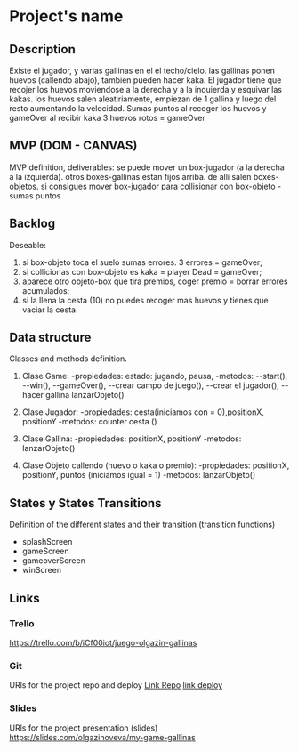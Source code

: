 # Project's name

## Description

Existe el jugador, y varias gallinas en el el techo/cielo.
las gallinas ponen huevos (callendo abajo), tambien pueden hacer kaka.
El jugador tiene que recojer los huevos moviendose a la derecha y a la inquierda y esquivar las kakas.
los huevos salen aleatiriamente, empiezan de 1 gallina y luego del resto aumentando la velocidad.
Sumas puntos al recoger los huevos y gameOver al recibir kaka
3 huevos rotos = gameOver

## MVP (DOM - CANVAS)

MVP definition, deliverables:
se puede mover un box-jugador (a la derecha a la izquierda).
otros boxes-gallinas estan fijos arriba. de alli salen boxes-objetos.
si consigues mover box-jugador para collisionar con box-objeto - sumas puntos

## Backlog

Deseable:

1.  si box-objeto toca el suelo sumas errores. 3 errores = gameOver;
2.  si collicionas con box-objeto es kaka = player Dead = gameOver;
3.  aparece otro objeto-box que tira premios, coger premio = borrar errores acumulados;
4.  si la llena la cesta (10) no puedes recoger mas huevos y tienes que vaciar la cesta.

## Data structure

Classes and methods definition.

1. Clase Game:
   -propiedades:
   estado: jugando, pausa,
   -metodos:
   --start(),
   --win(),
   --gameOver(),
   --crear campo de juego(),
   --crear el jugador(),
   --hacer gallina lanzarObjeto()

2) Clase Jugador:
   -propiedades: cesta(iniciamos con = 0),positionX, positionY
   -metodos: counter cesta ()

3) Clase Gallina:
   -propiedades: positionX, positionY
   -metodos: lanzarObjeto()

4. Clase Objeto callendo (huevo o kaka o premio):
   -propiedades: positionX, positionY, puntos (iniciamos igual = 1)
   -metodos: lanzarObjeto()

## States y States Transitions

Definition of the different states and their transition (transition functions)

- splashScreen
- gameScreen
- gameoverScreen
- winScreen

## Links

### Trello

https://trello.com/b/iCf00iot/juego-olgazin-gallinas

### Git

URls for the project repo and deploy
[Link Repo](https://github.com/OlgaZS/My-Game)
[link deploy](http://github.com)

### Slides

URls for the project presentation (slides)
https://slides.com/olgazinoveva/my-game-gallinas

